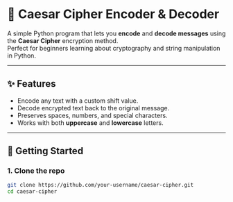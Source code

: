 # 🔐 Caesar Cipher Encoder & Decoder

A simple Python program that lets you **encode** and **decode messages** using the **Caesar Cipher** encryption method.  
Perfect for beginners learning about cryptography and string manipulation in Python.

---

## ✨ Features
- Encode any text with a custom shift value.
- Decode encrypted text back to the original message.
- Preserves spaces, numbers, and special characters.
- Works with both **uppercase** and **lowercase** letters.

---

## 🚀 Getting Started

### 1. Clone the repo
```bash
git clone https://github.com/your-username/caesar-cipher.git
cd caesar-cipher
